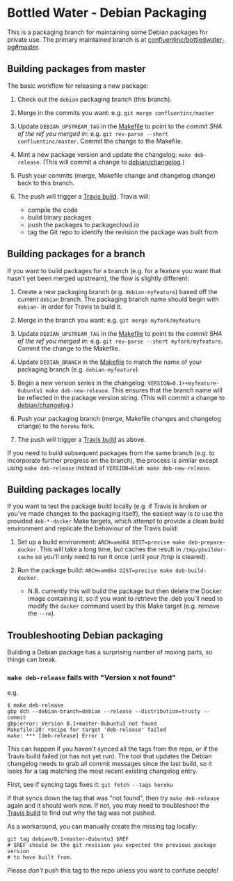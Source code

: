 Bottled Water - Debian Packaging
================================

This is a packaging branch for maintaining some Debian packages for private use.
The primary maintained branch is at
[confluentinc/bottledwater-pg#master](https://github.com/confluentinc/bottledwater-pg).


Building packages from master
-----------------------------

The basic workflow for releasing a new package:

1. Check out the `debian` packaging branch (this branch).

2. Merge in the commits you want: e.g. `git merge confluentinc/master`

3. Update `DEBIAN_UPSTREAM_TAG` in the [Makefile](Makefile) to point to the *commit SHA of the ref
   you merged in*: e.g. `git rev-parse --short confluentinc/master`.  Commit the change to the
   Makefile.

4. Mint a new package version and update the changelog: `make deb-release`.  (This will commit a
   change to [debian/changelog](debian/changelog).)

5. Push your commits (merge, Makefile change and changelog change) back to this branch.

6. The push will trigger a [Travis build](https://travis-ci.org/heroku/bottledwater-pg).  Travis
   will:
    * compile the code
    * build binary packages
    * push the packages to packagecloud.io
    * tag the Git repo to identify the revision the package was built from


Building packages for a branch
------------------------------

If you want to build packages for a branch (e.g. for a feature you want that hasn't yet been merged
upstream), the flow is slightly different:

1. Create a new packaging branch (e.g. `debian-myfeature`) based off the current `debian` branch.
   The packaging branch name should begin with `debian-` in order for Travis to build it.

2. Merge in the branch you want: e.g. `git merge myfork/myfeature`

3. Update `DEBIAN_UPSTREAM_TAG` in the [Makefile](Makefile) to point to the *commit SHA of the ref
you merged in*: e.g. `git rev-parse --short myfork/myfeature`.  Commit the change to the Makefile.

4. Update `DEBIAN_BRANCH` in the [Makefile](Makefile) to match the name of your packaging branch
   (e.g. `debian-myfeature`).

5. Begin a new version series in the changelog: `VERSION=0.1++myfeature-0ubuntu1 make
   deb-new-release`.  This ensures that the branch name will be reflected in the package version
   string.  (This will commit a change to [debian/changelog](debian/changelog).)

6. Push your packaging branch (merge, Makefile changes and changelog change) to the `heroku` fork.

7. The push will trigger a [Travis build](https://travis-ci.org/heroku/bottledwater-pg) as above.

If you need to build subsequent packages from the same branch (e.g. to incorporate further progress
on the branch), the process is similar except using `make deb-release` instead of `VERSION=blah make
deb-new-release`.


Building packages locally
-------------------------

If you want to test the package build locally (e.g. if Travis is broken or you've made changes to
the packaging itself), the easiest way is to use the provided `deb-*-docker` Make targets, which
attempt to provide a clean build environment and replicate the behaviour of the Travis build:

1. Set up a build environment: `ARCH=amd64 DIST=precise make deb-prepare-docker`.  This will take a
   long time, but caches the result in `/tmp/pbuilder-cache` so you'll only need to run it once
   (until your /tmp is cleared).

2. Run the package build: `ARCH=amd64 DIST=precise make deb-build-docker`.
    * N.B. currently this will build the package but then delete the Docker image containing it, so
      if you want to retrieve the .deb you'll need to modify the `docker` command used by this Make
      target (e.g. remove the `--rm`).


Troubleshooting Debian packaging
--------------------------------

Building a Debian package has a surprising number of moving parts, so things can break.

### `make deb-release` fails with "Version x not found"

e.g.

    $ make deb-release
    gbp dch --debian-branch=debian --release --distribution=trusty --commit
    gbp:error: Version 0.1+master-0ubuntu3 not found
    Makefile:28: recipe for target 'deb-release' failed
    make: *** [deb-release] Error 1

This can happen if you haven't synced all the tags from the repo, or if the Travis build failed (or
has not yet run).  The tool that updates the Debian changelog needs to grab all commit messages
since the last build, so it looks for a tag matching the most recent existing changelog entry.

First, see if syncing tags fixes it: `git fetch --tags heroku`

If that syncs down the tag that was "not found", then try `make deb-release` again and it should
work now.  If not, you may need to troubleshoot the [Travis
build](https://travis-ci.org/heroku/bottledwater-pg) to find out why the tag was not pushed.

As a workaround, you can manually create the missing tag locally:

    git tag debian/0.1+master-0ubuntu3 $REF
    # $REF should be the git revision you expected the previous package version
    # to have built from.

Please *don't* push this tag to the repo unless you want to confuse people!
